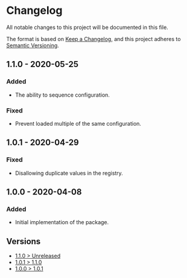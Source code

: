 # Changelog
All notable changes to this project will be documented in this file.

The format is based on [Keep a Changelog](https://keepachangelog.com/en/1.0.0/),
and this project adheres to [Semantic Versioning](https://semver.org/spec/v2.0.0.html).

## 1.1.0 - 2020-05-25
### Added
- The ability to sequence configuration.

### Fixed
- Prevent loaded multiple of the same configuration.

## 1.0.1 - 2020-04-29
### Fixed
- Disallowing duplicate values in the registry.

## 1.0.0 - 2020-04-08
### Added
- Initial implementation of the package.

## Versions
- [1.1.0 > Unreleased](https://github.com/grizz-it/configuration/compare/1.1.0...HEAD)
- [1.0.1 > 1.1.0](https://github.com/grizz-it/configuration/compare/1.0.1...1.1.0)
- [1.0.0 > 1.0.1](https://github.com/grizz-it/configuration/compare/1.0.0...1.0.1)
